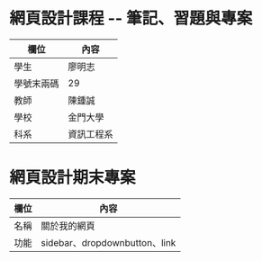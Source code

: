 # 網頁設計課程 -- 筆記、習題與專案

欄位 | 內容
-----|--------
學生 |  廖明志
學號末兩碼 | 29
教師 | 陳鍾誠
學校 | 金門大學
科系 | 資訊工程系

# 網頁設計期末專案
欄位 | 內容
-----|--------
名稱|關於我的網頁
功能|sidebar、dropdownbutton、link
